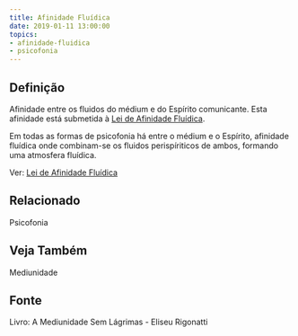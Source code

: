 ```yaml
---
title: Afinidade Fluídica
date: 2019-01-11 13:00:00
topics: 
- afinidade-fluidica
- psicofonia
---
```


## Definição
Afinidade entre os fluidos do médium e do Espírito comunicante. Esta afinidade
está submetida à [Lei de Afinidade Fluídica](/leis/afinidade-fluidica).

Em todas as formas de psicofonia há entre o médium e o Espírito, afinidade
fluídica onde combinam-se os fluidos perispíriticos de ambos, formando uma
atmosfera fluídica.

Ver: [Lei de Afinidade Fluídica](/leis/afinidade-fluidica)

## Relacionado
Psicofonia

## Veja Também
Mediunidade

## Fonte
Livro: A Mediunidade Sem Lágrimas -  Eliseu Rigonatti
